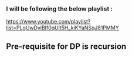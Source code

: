 ### I will be following the below playlist :

https://www.youtube.com/playlist?list=PLgUwDviBIf0qUlt5H_kiKYaNSqJ81PMMY

## Pre-requisite for DP is recursion